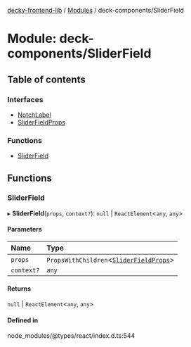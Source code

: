 [decky-frontend-lib](../README.md) / [Modules](../modules.md) / deck-components/SliderField

# Module: deck-components/SliderField

## Table of contents

### Interfaces

- [NotchLabel](../interfaces/deck_components_SliderField.NotchLabel.md)
- [SliderFieldProps](../interfaces/deck_components_SliderField.SliderFieldProps.md)

### Functions

- [SliderField](deck_components_SliderField.md#sliderfield)

## Functions

### SliderField

▸ **SliderField**(`props`, `context?`): ``null`` \| `ReactElement`<`any`, `any`\>

#### Parameters

| Name | Type |
| :------ | :------ |
| `props` | `PropsWithChildren`<[`SliderFieldProps`](../interfaces/deck_components_SliderField.SliderFieldProps.md)\> |
| `context?` | `any` |

#### Returns

``null`` \| `ReactElement`<`any`, `any`\>

#### Defined in

node_modules/@types/react/index.d.ts:544
